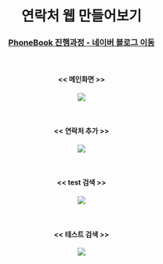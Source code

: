 <div align=center>

<h1>연락처 웹 만들어보기</h1>

### [ PhoneBook 진행과정 - 네이버 블로그 이동](https://blog.naver.com/fldh3369/222841979936)
<br/>
<h4><< 메인화면 >></h4>

![](https://user-images.githubusercontent.com/90823418/183282290-5692ff7d-4cb4-488b-a192-4e85793c67a3.png)

<br/>
<h4><< 연락처 추가 >></h4>

![](https://user-images.githubusercontent.com/90823418/183282458-3b859943-34a0-407b-801d-9acd68c8014e.png)

<br/>
<h4><< test 검색 >></h4>

![](https://user-images.githubusercontent.com/90823418/183282498-bcab1aa9-6504-42da-bc52-b7f219d21cbe.png)

<br/>
<h4><< 테스트 검색 >></h4>

![](https://user-images.githubusercontent.com/90823418/183282515-d5aecf4d-54b8-4a6b-9b83-d33cde6a8a20.png)

</div>

